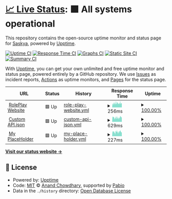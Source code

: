 # [📈 Live Status](https://status.e-girl.eu.org): <!--live status--> **🟩 All systems operational**

This repository contains the open-source uptime monitor and status page for [Saskya](https://byfrench.github.io), powered by [Upptime](https://github.com/upptime/upptime).

[![Uptime CI](https://github.com/byFrench/status-uptime/workflows/Uptime%20CI/badge.svg)](https://github.com/byFrench/status-uptime/actions?query=workflow%3A%22Uptime+CI%22)
[![Response Time CI](https://github.com/byFrench/status-uptime/workflows/Response%20Time%20CI/badge.svg)](https://github.com/byFrench/status-uptime/actions?query=workflow%3A%22Response+Time+CI%22)
[![Graphs CI](https://github.com/byFrench/status-uptime/workflows/Graphs%20CI/badge.svg)](https://github.com/byFrench/status-uptime/actions?query=workflow%3A%22Graphs+CI%22)
[![Static Site CI](https://github.com/byFrench/status-uptime/workflows/Static%20Site%20CI/badge.svg)](https://github.com/byFrench/status-uptime/actions?query=workflow%3A%22Static+Site+CI%22)
[![Summary CI](https://github.com/byFrench/status-uptime/workflows/Summary%20CI/badge.svg)](https://github.com/byFrench/status-uptime/actions?query=workflow%3A%22Summary+CI%22)

With [Upptime](https://upptime.js.org), you can get your own unlimited and free uptime monitor and status page, powered entirely by a GitHub repository. We use [Issues](https://github.com/byFrench/status-uptime/issues) as incident reports, [Actions](https://github.com/byFrench/status-uptime/actions) as uptime monitors, and [Pages](https://status.e-girl.eu.org) for the status page.

<!--start: status pages-->
<!-- This summary is generated by Upptime (https://github.com/upptime/upptime) -->
<!-- Do not edit this manually, your changes will be overwritten -->
<!-- prettier-ignore -->
| URL | Status | History | Response Time | Uptime |
| --- | ------ | ------- | ------------- | ------ |
| <img alt="" src="https://status.e-girl.eu.org/custom/img/status_favicon/roleplay.ico" height="13"> [RolePlay Website](https://rp.french.eu.org/ping) | 🟩 Up | [role-play-website.yml](https://github.com/byFrench/status-uptime/commits/HEAD/history/role-play-website.yml) | <details><summary><img alt="Response time graph" src="./graphs/role-play-website/response-time-week.png" height="20"> 256ms</summary><br><a href="https://status.e-girl.eu.org/history/role-play-website"><img alt="Response time 256" src="https://img.shields.io/endpoint?url=https%3A%2F%2Fraw.githubusercontent.com%2FbyFrench%2Fstatus-uptime%2FHEAD%2Fapi%2Frole-play-website%2Fresponse-time.json"></a><br><a href="https://status.e-girl.eu.org/history/role-play-website"><img alt="24-hour response time 282" src="https://img.shields.io/endpoint?url=https%3A%2F%2Fraw.githubusercontent.com%2FbyFrench%2Fstatus-uptime%2FHEAD%2Fapi%2Frole-play-website%2Fresponse-time-day.json"></a><br><a href="https://status.e-girl.eu.org/history/role-play-website"><img alt="7-day response time 256" src="https://img.shields.io/endpoint?url=https%3A%2F%2Fraw.githubusercontent.com%2FbyFrench%2Fstatus-uptime%2FHEAD%2Fapi%2Frole-play-website%2Fresponse-time-week.json"></a><br><a href="https://status.e-girl.eu.org/history/role-play-website"><img alt="30-day response time 256" src="https://img.shields.io/endpoint?url=https%3A%2F%2Fraw.githubusercontent.com%2FbyFrench%2Fstatus-uptime%2FHEAD%2Fapi%2Frole-play-website%2Fresponse-time-month.json"></a><br><a href="https://status.e-girl.eu.org/history/role-play-website"><img alt="1-year response time 256" src="https://img.shields.io/endpoint?url=https%3A%2F%2Fraw.githubusercontent.com%2FbyFrench%2Fstatus-uptime%2FHEAD%2Fapi%2Frole-play-website%2Fresponse-time-year.json"></a></details> | <details><summary><a href="https://status.e-girl.eu.org/history/role-play-website">100.00%</a></summary><a href="https://status.e-girl.eu.org/history/role-play-website"><img alt="All-time uptime 100.00%" src="https://img.shields.io/endpoint?url=https%3A%2F%2Fraw.githubusercontent.com%2FbyFrench%2Fstatus-uptime%2FHEAD%2Fapi%2Frole-play-website%2Fuptime.json"></a><br><a href="https://status.e-girl.eu.org/history/role-play-website"><img alt="24-hour uptime 100.00%" src="https://img.shields.io/endpoint?url=https%3A%2F%2Fraw.githubusercontent.com%2FbyFrench%2Fstatus-uptime%2FHEAD%2Fapi%2Frole-play-website%2Fuptime-day.json"></a><br><a href="https://status.e-girl.eu.org/history/role-play-website"><img alt="7-day uptime 100.00%" src="https://img.shields.io/endpoint?url=https%3A%2F%2Fraw.githubusercontent.com%2FbyFrench%2Fstatus-uptime%2FHEAD%2Fapi%2Frole-play-website%2Fuptime-week.json"></a><br><a href="https://status.e-girl.eu.org/history/role-play-website"><img alt="30-day uptime 100.00%" src="https://img.shields.io/endpoint?url=https%3A%2F%2Fraw.githubusercontent.com%2FbyFrench%2Fstatus-uptime%2FHEAD%2Fapi%2Frole-play-website%2Fuptime-month.json"></a><br><a href="https://status.e-girl.eu.org/history/role-play-website"><img alt="1-year uptime 100.00%" src="https://img.shields.io/endpoint?url=https%3A%2F%2Fraw.githubusercontent.com%2FbyFrench%2Fstatus-uptime%2FHEAD%2Fapi%2Frole-play-website%2Fuptime-year.json"></a></details>
| <img alt="" src="https://status.e-girl.eu.org/custom/img/status_favicon/api.ico" height="13"> [Custom API.json](https://api.french.qc.lu/ping) | 🟩 Up | [custom-api-json.yml](https://github.com/byFrench/status-uptime/commits/HEAD/history/custom-api-json.yml) | <details><summary><img alt="Response time graph" src="./graphs/custom-api-json/response-time-week.png" height="20"> 629ms</summary><br><a href="https://status.e-girl.eu.org/history/custom-api-json"><img alt="Response time 629" src="https://img.shields.io/endpoint?url=https%3A%2F%2Fraw.githubusercontent.com%2FbyFrench%2Fstatus-uptime%2FHEAD%2Fapi%2Fcustom-api-json%2Fresponse-time.json"></a><br><a href="https://status.e-girl.eu.org/history/custom-api-json"><img alt="24-hour response time 646" src="https://img.shields.io/endpoint?url=https%3A%2F%2Fraw.githubusercontent.com%2FbyFrench%2Fstatus-uptime%2FHEAD%2Fapi%2Fcustom-api-json%2Fresponse-time-day.json"></a><br><a href="https://status.e-girl.eu.org/history/custom-api-json"><img alt="7-day response time 629" src="https://img.shields.io/endpoint?url=https%3A%2F%2Fraw.githubusercontent.com%2FbyFrench%2Fstatus-uptime%2FHEAD%2Fapi%2Fcustom-api-json%2Fresponse-time-week.json"></a><br><a href="https://status.e-girl.eu.org/history/custom-api-json"><img alt="30-day response time 629" src="https://img.shields.io/endpoint?url=https%3A%2F%2Fraw.githubusercontent.com%2FbyFrench%2Fstatus-uptime%2FHEAD%2Fapi%2Fcustom-api-json%2Fresponse-time-month.json"></a><br><a href="https://status.e-girl.eu.org/history/custom-api-json"><img alt="1-year response time 629" src="https://img.shields.io/endpoint?url=https%3A%2F%2Fraw.githubusercontent.com%2FbyFrench%2Fstatus-uptime%2FHEAD%2Fapi%2Fcustom-api-json%2Fresponse-time-year.json"></a></details> | <details><summary><a href="https://status.e-girl.eu.org/history/custom-api-json">100.00%</a></summary><a href="https://status.e-girl.eu.org/history/custom-api-json"><img alt="All-time uptime 100.00%" src="https://img.shields.io/endpoint?url=https%3A%2F%2Fraw.githubusercontent.com%2FbyFrench%2Fstatus-uptime%2FHEAD%2Fapi%2Fcustom-api-json%2Fuptime.json"></a><br><a href="https://status.e-girl.eu.org/history/custom-api-json"><img alt="24-hour uptime 100.00%" src="https://img.shields.io/endpoint?url=https%3A%2F%2Fraw.githubusercontent.com%2FbyFrench%2Fstatus-uptime%2FHEAD%2Fapi%2Fcustom-api-json%2Fuptime-day.json"></a><br><a href="https://status.e-girl.eu.org/history/custom-api-json"><img alt="7-day uptime 100.00%" src="https://img.shields.io/endpoint?url=https%3A%2F%2Fraw.githubusercontent.com%2FbyFrench%2Fstatus-uptime%2FHEAD%2Fapi%2Fcustom-api-json%2Fuptime-week.json"></a><br><a href="https://status.e-girl.eu.org/history/custom-api-json"><img alt="30-day uptime 100.00%" src="https://img.shields.io/endpoint?url=https%3A%2F%2Fraw.githubusercontent.com%2FbyFrench%2Fstatus-uptime%2FHEAD%2Fapi%2Fcustom-api-json%2Fuptime-month.json"></a><br><a href="https://status.e-girl.eu.org/history/custom-api-json"><img alt="1-year uptime 100.00%" src="https://img.shields.io/endpoint?url=https%3A%2F%2Fraw.githubusercontent.com%2FbyFrench%2Fstatus-uptime%2FHEAD%2Fapi%2Fcustom-api-json%2Fuptime-year.json"></a></details>
| <img alt="" src="https://status.e-girl.eu.org/custom/img/status_favicon/placeholder.ico" height="13"> [My PlaceHolder](https://placeholder.french.eu.org/ping) | 🟩 Up | [my-place-holder.yml](https://github.com/byFrench/status-uptime/commits/HEAD/history/my-place-holder.yml) | <details><summary><img alt="Response time graph" src="./graphs/my-place-holder/response-time-week.png" height="20"> 227ms</summary><br><a href="https://status.e-girl.eu.org/history/my-place-holder"><img alt="Response time 227" src="https://img.shields.io/endpoint?url=https%3A%2F%2Fraw.githubusercontent.com%2FbyFrench%2Fstatus-uptime%2FHEAD%2Fapi%2Fmy-place-holder%2Fresponse-time.json"></a><br><a href="https://status.e-girl.eu.org/history/my-place-holder"><img alt="24-hour response time 239" src="https://img.shields.io/endpoint?url=https%3A%2F%2Fraw.githubusercontent.com%2FbyFrench%2Fstatus-uptime%2FHEAD%2Fapi%2Fmy-place-holder%2Fresponse-time-day.json"></a><br><a href="https://status.e-girl.eu.org/history/my-place-holder"><img alt="7-day response time 227" src="https://img.shields.io/endpoint?url=https%3A%2F%2Fraw.githubusercontent.com%2FbyFrench%2Fstatus-uptime%2FHEAD%2Fapi%2Fmy-place-holder%2Fresponse-time-week.json"></a><br><a href="https://status.e-girl.eu.org/history/my-place-holder"><img alt="30-day response time 227" src="https://img.shields.io/endpoint?url=https%3A%2F%2Fraw.githubusercontent.com%2FbyFrench%2Fstatus-uptime%2FHEAD%2Fapi%2Fmy-place-holder%2Fresponse-time-month.json"></a><br><a href="https://status.e-girl.eu.org/history/my-place-holder"><img alt="1-year response time 227" src="https://img.shields.io/endpoint?url=https%3A%2F%2Fraw.githubusercontent.com%2FbyFrench%2Fstatus-uptime%2FHEAD%2Fapi%2Fmy-place-holder%2Fresponse-time-year.json"></a></details> | <details><summary><a href="https://status.e-girl.eu.org/history/my-place-holder">100.00%</a></summary><a href="https://status.e-girl.eu.org/history/my-place-holder"><img alt="All-time uptime 100.00%" src="https://img.shields.io/endpoint?url=https%3A%2F%2Fraw.githubusercontent.com%2FbyFrench%2Fstatus-uptime%2FHEAD%2Fapi%2Fmy-place-holder%2Fuptime.json"></a><br><a href="https://status.e-girl.eu.org/history/my-place-holder"><img alt="24-hour uptime 100.00%" src="https://img.shields.io/endpoint?url=https%3A%2F%2Fraw.githubusercontent.com%2FbyFrench%2Fstatus-uptime%2FHEAD%2Fapi%2Fmy-place-holder%2Fuptime-day.json"></a><br><a href="https://status.e-girl.eu.org/history/my-place-holder"><img alt="7-day uptime 100.00%" src="https://img.shields.io/endpoint?url=https%3A%2F%2Fraw.githubusercontent.com%2FbyFrench%2Fstatus-uptime%2FHEAD%2Fapi%2Fmy-place-holder%2Fuptime-week.json"></a><br><a href="https://status.e-girl.eu.org/history/my-place-holder"><img alt="30-day uptime 100.00%" src="https://img.shields.io/endpoint?url=https%3A%2F%2Fraw.githubusercontent.com%2FbyFrench%2Fstatus-uptime%2FHEAD%2Fapi%2Fmy-place-holder%2Fuptime-month.json"></a><br><a href="https://status.e-girl.eu.org/history/my-place-holder"><img alt="1-year uptime 100.00%" src="https://img.shields.io/endpoint?url=https%3A%2F%2Fraw.githubusercontent.com%2FbyFrench%2Fstatus-uptime%2FHEAD%2Fapi%2Fmy-place-holder%2Fuptime-year.json"></a></details>

<!--end: status pages-->

[**Visit our status website →**](https://status.e-girl.eu.org)

## 📄 License

- Powered by: [Upptime](https://github.com/upptime/upptime)
- Code: [MIT](./LICENSE) © [Anand Chowdhary](https://anandchowdhary.com), supported by [Pabio](https://pabio.com)
- Data in the `./history` directory: [Open Database License](https://opendatacommons.org/licenses/odbl/1-0/)
